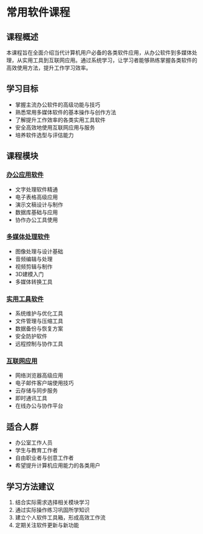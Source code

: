 # 常用软件课程

## 课程概述

本课程旨在全面介绍当代计算机用户必备的各类软件应用，从办公软件到多媒体处理，从实用工具到互联网应用。通过系统学习，让学习者能够熟练掌握各类软件的高效使用方法，提升工作学习效率。

## 学习目标

- 掌握主流办公软件的高级功能与技巧
- 熟悉常用多媒体软件的基本操作与创作方法
- 了解提升工作效率的各类实用工具软件
- 安全高效地使用互联网应用与服务
- 培养软件选型与评估能力

## 课程模块

### [办公应用软件](./office/index.md)
- 文字处理软件精通
- 电子表格高级应用
- 演示文稿设计与制作
- 数据库基础与应用
- 协作办公工具使用

### [多媒体处理软件](./multimedia/index.md)
- 图像处理与设计基础
- 音频编辑与处理
- 视频剪辑与制作
- 3D建模入门
- 多媒体转换工具

### [实用工具软件](./utility/index.md)
- 系统维护与优化工具
- 文件管理与压缩工具
- 数据备份与恢复方案
- 安全防护软件
- 远程控制与协作工具

### [互联网应用](./internet/index.md)
- 网络浏览器高级应用
- 电子邮件客户端使用技巧
- 云存储与同步服务
- 即时通讯工具
- 在线办公与协作平台

## 适合人群

- 办公室工作人员
- 学生与教育工作者
- 自由职业者与创意工作者
- 希望提升计算机应用能力的各类用户

## 学习方法建议

1. 结合实际需求选择相关模块学习
2. 通过实际操作练习巩固所学知识
3. 建立个人软件工具箱，形成高效工作流
4. 定期关注软件更新与新功能 